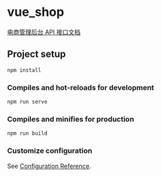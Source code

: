 # vue_shop
[电商管理后台 API 接口文档](https://deaningo.github.io/2019/05/14/vueShop_api/#more)
## Project setup
```
npm install
```

### Compiles and hot-reloads for development
```
npm run serve
```

### Compiles and minifies for production
```
npm run build
```

### Customize configuration
See [Configuration Reference](https://cli.vuejs.org/config/).
